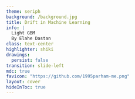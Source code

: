 ```yaml
---
theme: seriph
background: /background.jpg
title: Drift in Machine Learning
info: |
  Light GBM
  By Elahe Dastan
class: text-center
highlighter: shiki
drawings:
  persist: false
transition: slide-left
mdc: true
favicon: "https://github.com/1995parham-me.png"
layout: cover
hideInToc: true
---
```

